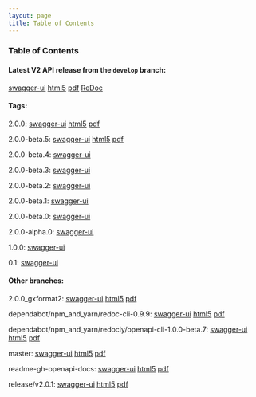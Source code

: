 ```yaml
---
layout: page
title: Table of Contents
---
```

### Table of Contents
#### Latest V2 API release from the `develop` branch:
[swagger-ui](swagger-ui?url=../preview/develop/docs/web_deploy/swagger.json)
[html5](preview/develop/docs/html5/index.html)
[pdf](preview/develop/docs/pdf/index.pdf)
[ReDoc](preview/develop/docs/index.html)

#### Tags: 

2.0.0: 
[swagger-ui](swagger-ui?url=../preview/2.0.0/docs/web_deploy/swagger.json)
[html5](preview/2.0.0/docs/html5/index.html)
[pdf](preview/2.0.0/docs/pdf/index.pdf)

2.0.0-beta.5: 
[swagger-ui](swagger-ui?url=../preview/2.0.0-beta.5/docs/web_deploy/swagger.json)
[html5](preview/2.0.0-beta.5/docs/html5/index.html)
[pdf](preview/2.0.0-beta.5/docs/pdf/index.pdf)

2.0.0-beta.4: 
[swagger-ui](swagger-ui?url=../preview/2.0.0-beta.4/docs/web_deploy/swagger.json)

2.0.0-beta.3: 
[swagger-ui](swagger-ui?url=../preview/2.0.0-beta.3/docs/web_deploy/swagger.json)

2.0.0-beta.2: 
[swagger-ui](swagger-ui?url=../preview/2.0.0-beta.2/docs/web_deploy/swagger.json)

2.0.0-beta.1: 
[swagger-ui](swagger-ui?url=../preview/2.0.0-beta.1/docs/web_deploy/swagger.json)

2.0.0-beta.0: 
[swagger-ui](swagger-ui?url=../preview/2.0.0-beta.0/docs/web_deploy/swagger.json)

2.0.0-alpha.0: 
[swagger-ui](swagger-ui?url=../preview/2.0.0-alpha.0/docs/web_deploy/swagger.json)

1.0.0: 
[swagger-ui](swagger-ui?url=../preview/1.0.0/docs/web_deploy/swagger.json)

0.1: 
[swagger-ui](swagger-ui?url=../preview/0.1/docs/web_deploy/swagger.json)

#### Other branches:

2.0.0_gxformat2: 
[swagger-ui](swagger-ui?url=../preview/2.0.0_gxformat2/docs/web_deploy/swagger.json)
[html5](preview/2.0.0_gxformat2/docs/html5/index.html)
[pdf](preview/2.0.0_gxformat2/docs/pdf/index.pdf)

dependabot/npm_and_yarn/redoc-cli-0.9.9: 
[swagger-ui](swagger-ui?url=../preview/dependabot/npm_and_yarn/redoc-cli-0.9.9/docs/web_deploy/swagger.json)
[html5](preview/dependabot/npm_and_yarn/redoc-cli-0.9.9/docs/html5)
[pdf](preview/dependabot/npm_and_yarn/redoc-cli-0.9.9/docs/pdf/index.pdf)

dependabot/npm_and_yarn/redocly/openapi-cli-1.0.0-beta.7: 
[swagger-ui](swagger-ui?url=../preview/dependabot/npm_and_yarn/redocly/openapi-cli-1.0.0-beta.7/docs/web_deploy/swagger.json)
[html5](preview/dependabot/npm_and_yarn/redocly/openapi-cli-1.0.0-beta.7/docs/html5)
[pdf](preview/dependabot/npm_and_yarn/redocly/openapi-cli-1.0.0-beta.7/docs/pdf/index.pdf)

master: 
[swagger-ui](swagger-ui?url=../preview/master/docs/web_deploy/swagger.json)
[html5](preview/master/docs/html5/index.html)
[pdf](preview/master/docs/pdf/index.pdf)

readme-gh-openapi-docs: 
[swagger-ui](swagger-ui?url=../preview/readme-gh-openapi-docs/docs/web_deploy/swagger.json)
[html5](preview/readme-gh-openapi-docs/docs/html5)
[pdf](preview/readme-gh-openapi-docs/docs/pdf/index.pdf)

release/v2.0.1: 
[swagger-ui](swagger-ui?url=../preview/release/v2.0.1/docs/web_deploy/swagger.json)
[html5](preview/release/v2.0.1/docs/html5/index.html)
[pdf](preview/release/v2.0.1/docs/pdf/index.pdf)
